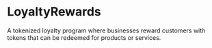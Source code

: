 # LoyaltyRewards
A tokenized loyalty program where businesses reward customers with tokens that can be redeemed for products or services.
